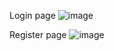 Login page
![image](https://github.com/user-attachments/assets/c9299305-8e6d-4217-a551-b0d13092fbfa)

Register page
![image](https://github.com/user-attachments/assets/7e60680d-032c-4816-b27d-bde4d21d7ff9)
